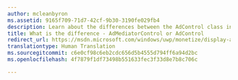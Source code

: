 ```yaml
---
author: mcleanbyron
ms.assetid: 9165f709-71d7-42cf-9b30-3190fe029fb4
description: Learn about the differences between the AdControl class in the Microsoft advertising libraries and the AdMediatorControl class in the ad mediation libraries.
title: What is the difference - AdMediatorControl or AdControl
redirect_url: https://msdn.microsoft.com/windows/uwp/monetize/display-ads-in-your-app
translationtype: Human Translation
ms.sourcegitcommit: c6e0cf98c6eb2cdc656d5b4555d794ff6a94d2bc
ms.openlocfilehash: 4f7879f1df73498b551633fec3f33d8e7b8c706c

---
```




<!--HONumber=Aug16_HO3-->


